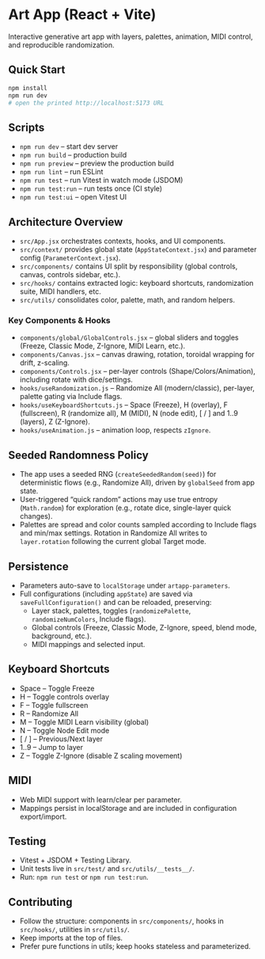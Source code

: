 # Art App (React + Vite)

Interactive generative art app with layers, palettes, animation, MIDI control, and reproducible randomization.

## Quick Start

```bash
npm install
npm run dev
# open the printed http://localhost:5173 URL
```

## Scripts

- `npm run dev` – start dev server
- `npm run build` – production build
- `npm run preview` – preview the production build
- `npm run lint` – run ESLint
- `npm run test` – run Vitest in watch mode (JSDOM)
- `npm run test:run` – run tests once (CI style)
- `npm run test:ui` – open Vitest UI

## Architecture Overview

- `src/App.jsx` orchestrates contexts, hooks, and UI components.
- `src/context/` provides global state (`AppStateContext.jsx`) and parameter config (`ParameterContext.jsx`).
- `src/components/` contains UI split by responsibility (global controls, canvas, controls sidebar, etc.).
- `src/hooks/` contains extracted logic: keyboard shortcuts, randomization suite, MIDI handlers, etc.
- `src/utils/` consolidates color, palette, math, and random helpers.

### Key Components & Hooks

- `components/global/GlobalControls.jsx` – global sliders and toggles (Freeze, Classic Mode, Z-Ignore, MIDI Learn, etc.).
- `components/Canvas.jsx` – canvas drawing, rotation, toroidal wrapping for drift, z-scaling.
- `components/Controls.jsx` – per-layer controls (Shape/Colors/Animation), including rotate with dice/settings.
- `hooks/useRandomization.js` – Randomize All (modern/classic), per-layer, palette gating via Include flags.
- `hooks/useKeyboardShortcuts.js` – Space (Freeze), H (overlay), F (fullscreen), R (randomize all), M (MIDI), N (node edit), [ / ] and 1..9 (layers), Z (Z-Ignore).
- `hooks/useAnimation.js` – animation loop, respects `zIgnore`.

## Seeded Randomness Policy

- The app uses a seeded RNG (`createSeededRandom(seed)`) for deterministic flows (e.g., Randomize All), driven by `globalSeed` from app state.
- User-triggered “quick random” actions may use true entropy (`Math.random`) for exploration (e.g., rotate dice, single-layer quick changes).
- Palettes are spread and color counts sampled according to Include flags and min/max settings. Rotation in Randomize All writes to `layer.rotation` following the current global Target mode.

## Persistence

- Parameters auto-save to `localStorage` under `artapp-parameters`.
- Full configurations (including `appState`) are saved via `saveFullConfiguration()` and can be reloaded, preserving:
  - Layer stack, palettes, toggles (`randomizePalette`, `randomizeNumColors`, Include flags).
  - Global controls (Freeze, Classic Mode, Z-Ignore, speed, blend mode, background, etc.).
  - MIDI mappings and selected input.

## Keyboard Shortcuts

- Space – Toggle Freeze
- H – Toggle controls overlay
- F – Toggle fullscreen
- R – Randomize All
- M – Toggle MIDI Learn visibility (global)
- N – Toggle Node Edit mode
- [ / ] – Previous/Next layer
- 1..9 – Jump to layer
- Z – Toggle Z-Ignore (disable Z scaling movement)

## MIDI

- Web MIDI support with learn/clear per parameter.
- Mappings persist in localStorage and are included in configuration export/import.

## Testing

- Vitest + JSDOM + Testing Library.
- Unit tests live in `src/test/` and `src/utils/__tests__/`.
- Run: `npm run test` or `npm run test:run`.

## Contributing

- Follow the structure: components in `src/components/`, hooks in `src/hooks/`, utilities in `src/utils/`.
- Keep imports at the top of files.
- Prefer pure functions in utils; keep hooks stateless and parameterized.
